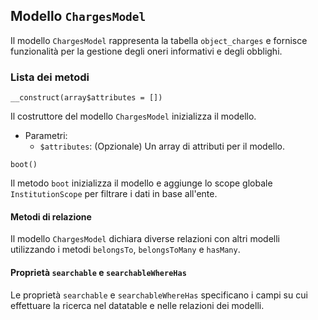 ## Modello `ChargesModel`

Il modello `ChargesModel` rappresenta la tabella `object_charges` e fornisce funzionalità per la gestione degli oneri informativi e degli obblighi.

### Lista dei metodi

```
__construct(array$attributes = [])
```

Il costruttore del modello `ChargesModel` inizializza il modello.

* Parametri:
  * `$attributes`: (Opzionale) Un array di attributi per il modello.

```
boot()
```

Il metodo `boot` inizializza il modello e aggiunge lo scope globale `InstitutionScope` per filtrare i dati in base all'ente.

#### Metodi di relazione

Il modello `ChargesModel` dichiara diverse relazioni con altri modelli utilizzando i metodi `belongsTo`, `belongsToMany` e `hasMany`.

#### Proprietà `searchable` e `searchableWhereHas`

Le proprietà `searchable` e `searchableWhereHas` specificano i campi su cui effettuare la ricerca nel datatable e nelle relazioni dei modelli.
